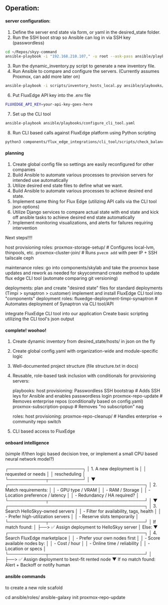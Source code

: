 ## Operation:

#### server configuration:
1. Define the server end state via form, or yaml in the desired_state folder.
2. Run the SSH boot strap so Ansible can log in via SSH key (passwordless)

```bash
cd ~/Repos/skyy-command
ansible-playbook -i "192.168.210.107," -u root --ask-pass ansible/playbooks/ssh_bootstrap.yaml
```

3. Run the dynamic_inventory.py script to generate a new inventory file. 
4. Run Ansible to compare and configure the servers. (Currently assumes Proxmox, can add more later on)

```bash
ansible-playbook -i scripts/inventory_hosts_local.py ansible/playbooks/configure_hosts_local.yaml
```

6. Put FluxEdge API key into the .env file

```bash
FLUXEDGE_API_KEY=your-api-key-goes-here
```

7. Set up the CLI tool

```bash
ansible-playbook ansible/playbooks/configure_cli_tool.yaml
```
8. Run CLI based calls against FluxEdge platform using Python scripting

```bash
python3 components/flux_edge_integrations/cli_tool/scripts/check_balance.py
```








#### planning

1. Create global config file so settings are easily reconfigured for other companies
2. Build Ansible to automate various processes to provision servers for intended use automatically
3. Utilize desired end state files to define what we want. 
4. Build Ansible to automate various processes to achieve desired end state.
5. Implement same thing for Flux Edge (utilizing API calls via the CLI tool json options)
6. Utilize Django services to compare actual state with end state and kick off ansible tasks to achieve
desired end state automatically
7. Implement monitoring visualizations, and alerts for failures requiring intervention


Next steps!!!!

host provisioning roles:
    proxmox-storage-setup/      # Configures local-lvm, thinpools, etc.
    proxmox-cluster-join/       # Runs `pvecm add` with peer IP + SSH
    tailscale
    ceph

maintenance roles:
    go into components/skylab and take the proxmox base updates and rework as needed for skyycommand
    create method to update flux edge CLI tool (automate comparing git versioning)

deployments:
    plan and create "desired state" files for standard deployments (Timpi > synaptron > customer)
    implement and install FluxEdge CLI tool into "components"
    deployment roles:
        fluxedge-deployment-timpi-synaptron  # Automates deployment of Synaptron via CLI tool/API 
        
integrate FluxEdge CLI tool into our application
Create basic scripting utilizing the CLI tool's json output


#### complete! woohoo!

1. Create dynamic inventory from desired_state/hosts/ in json on the fly
2. Create global config.yaml with organization-wide and module-specific logic
3. Well-documented project structure (file structure.txt in docs)
4. Reusable, role-based task inclusion with conditionals for provisioning servers:

    playbooks:
        host provisioning:
            Passwordless SSH bootstrap  # Adds SSH leys for Ansible and enables passwordless login
            proxmox-repo-update         # Removes enterprise repos (conditionally based on config.yaml)
            proxmox-subscription-popup  # Removes "no subscription" nag

    roles:
        host provisioning:
            proxmox-repo-cleanup/       # Handles enterprise -> community repo switch

5. CLI based access to FluxEdge






#### onboard intelligence 
(simple if/then logic based decision tree, or implement a small CPU based neural network model?)

┌────────────────────────┐
│ 1. A new deployment is │
│    requested or needs  │
│    rescheduling        │
└────────────┬───────────┘
             │
             ▼
┌────────────────────────────────────────────┐
│ 2. Match requirements:                     │
│    - GPU type / VRAM                       │
│    - RAM / Storage                         │
│    - Location preference / latency         │
│    - Redundancy / HA required?             │
└────────────┬───────────────────────────────┘
             │
             ▼
┌────────────────────────────────────────────┐
│ 3. Search HelloSkyy-owned servers          │
│    - Filter for availability, tags, health │
│    - Prefer high-utilization servers       │
│    - Reserve slots temporarily             │
└────────────┬───────────────────────────────┘
             │
     If match found:
             │
             ├──> ✅ Assign deployment to HelloSkyy server
             │
     Else:
             ▼
┌────────────────────────────────────────────┐
│ 4. Search FluxEdge marketplace             │
│    - Prefer your own nodes first           │
│    - Score available nodes by:             │
│      - Cost / hour                         │
│      - Online time / reliability           │
│      - Location or specs                   │
└────────────┬───────────────────────────────┘
             │
             ├──> ✅ Assign deployment to best-fit rented node
             ▼
     If no match found:
     Alert + Backoff or notify human




#### ansible commands

to create a new role scafold

cd ansible/roles/
ansible-galaxy init proxmox-repo-update
